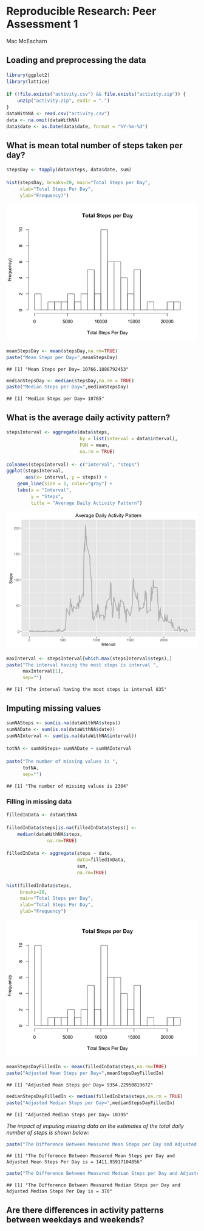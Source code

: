 # Reproducible Research: Peer Assessment 1
Mac McEacharn  

## Loading and preprocessing the data


```r
library(ggplot2)
library(lattice)

if (!file.exists("activity.csv") && file.exists("activity.zip")) {
    unzip("activity.zip", exdir = ".")
}
dataWithNA <- read.csv("activity.csv")
data <- na.omit(dataWithNA)
data$date <- as.Date(data$date, format = "%Y-%m-%d")
```


## What is mean total number of steps taken per day?

```r
stepsDay <- tapply(data$steps, data$date, sum)

hist(stepsDay, breaks=20, main="Total Steps per Day",     
     xlab="Total Steps Per Day", 
     ylab="Frequency)")
```

![](PA1_template_files/figure-html/unnamed-chunk-2-1.png)


```r
meanStepsDay <- mean(stepsDay,na.rm=TRUE)
paste("Mean Steps per Day=",meanStepsDay)
```

```
## [1] "Mean Steps per Day= 10766.1886792453"
```


```r
medianStepsDay <- median(stepsDay,na.rm = TRUE)
paste("Median Steps per Day=",medianStepsDay)
```

```
## [1] "Median Steps per Day= 10765"
```


## What is the average daily activity pattern?

```r
stepsInterval <- aggregate(data$steps, 
                           by = list(interval = data$interval), 
                           FUN = mean, 
                           na.rm = TRUE)

colnames(stepsInterval) <- c("interval", "steps")
ggplot(stepsInterval, 
       aes(x= interval, y = steps)) +   
    geom_line(size = 1, color="gray") +   
    labs(x = "Interval", 
         y = "Steps", 
         title = "Average Daily Activity Pattern")
```

![](PA1_template_files/figure-html/unnamed-chunk-5-1.png)


```r
maxInterval <- stepsInterval[which.max(stepsInterval$steps),]
paste("The interval having the most steps is interval ",
      maxInterval[1],
      sep="")
```

```
## [1] "The interval having the most steps is interval 835"
```
## Imputing missing values


```r
sumNASteps <- sum(is.na(dataWithNA$steps))
sumNADate <- sum(is.na(dataWithNA$date))
sumNAInterval <- sum(is.na(dataWithNA$interval))

totNA <- sumNASteps+ sumNADate + sumNAInterval

paste("The number of missing values is ",
      totNA,
      sep="")
```

```
## [1] "The number of missing values is 2304"
```

### Filling in missing data

```r
filledInData <- dataWithNA

filledInData$steps[is.na(filledInData$steps)] <- 
    median(dataWithNA$steps, 
               na.rm=TRUE)

filledInData <- aggregate(steps ~ date, 
                          data=filledInData, 
                          sum, 
                          na.rm=TRUE)

hist(filledInData$steps, 
     breaks=20, 
     main="Total Steps per Day",     
     xlab="Total Steps Per Day",
     ylab="Frequency")
```

![](PA1_template_files/figure-html/unnamed-chunk-8-1.png)


```r
meanStepsDayFilledIn <- mean(filledInData$steps,na.rm=TRUE)
paste("Adjusted Mean Steps per Day=",meanStepsDayFilledIn)
```

```
## [1] "Adjusted Mean Steps per Day= 9354.22950819672"
```


```r
medianStepsDayFilledIn <- median(filledInData$steps,na.rm = TRUE)
paste("Adjusted Median Steps per Day=",medianStepsDayFilledIn)
```

```
## [1] "Adjusted Median Steps per Day= 10395"
```

*The impact of imputing missing data on the estimates of the total daily number of steps is shown below:*


```r
paste("The Difference Between Measured Mean Steps per Day and Adjusted Mean Steps Per Day is =",meanStepsDay - meanStepsDayFilledIn)
```

```
## [1] "The Difference Between Measured Mean Steps per Day and Adjusted Mean Steps Per Day is = 1411.95917104856"
```

```r
paste("The Difference Between Measured Median Steps per Day and Adjusted Median Steps Per Day is =",medianStepsDay - medianStepsDayFilledIn)
```

```
## [1] "The Difference Between Measured Median Steps per Day and Adjusted Median Steps Per Day is = 370"
```

## Are there differences in activity patterns between weekdays and weekends?
